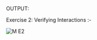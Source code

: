 OUTPUT:

Exercise 2: Verifying Interactions :-

![M E2](https://github.com/user-attachments/assets/f790aa04-b7c9-4e68-82e7-47d327624812)
